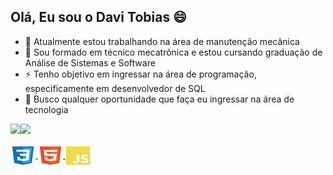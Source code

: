 ## Olá, Eu sou o Davi Tobias 😄

- 🔭 Atualmente estou trabalhando na área de manutenção mecânica
- 🌱 Sou formado em técnico mecatrônica e estou cursando graduação de Análise de Sistemas e Software
- ⚡ Tenho objetivo em ingressar na área de programação, especificamente em desenvolvedor de SQL 
- 🤖 Busco qualquer oportunidade que faça eu ingressar na área de tecnologia
<div><a href="https://github.com/Tobias-afk"><img height="180em" src="https://github-readme-stats.vercel.app/api/top-langs/?username=Tobias-afk&layout=compact&langs_count=7&theme=dracula"/><img height="180em" src="https://github-readme-stats.vercel.app/api?username=Tobias-afk&show_icons=true&theme=dracula&include_all_commits=true&count_private=true"/></div>
<div style="display: inline_block"><br>
  <img align="center" alt="Tobias-CSS" height="30" width="40" src="https://raw.githubusercontent.com/devicons/devicon/master/icons/css3/css3-original.svg">
  <img align="center" alt="Tobias-HTML" height="30" width="40" src="https://raw.githubusercontent.com/devicons/devicon/master/icons/html5/html5-original.svg">
  <img align="center" alt="Tobias-Js" height="30" width="40" src="https://raw.githubusercontent.com/devicons/devicon/master/icons/javascript/javascript-plain.svg">
</div>



